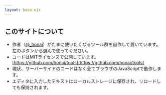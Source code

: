 ```yaml
---
layout: base.ejs
---
```


## このサイトについて

- 作者（[@_honai](https://twitter.com/_honai)）がたまに使いたくなるツール群を自作して置いています。左のボタンから選んで使ってください。
- コードはMITライセンスで公開しています。 [https://github.com/honai/tools](https://github.com/honai/tools)
- 現状、サーバーサイドのコードはなく全てブラウザのJavaScriptで動作します。
- エディタに入力したテキストはローカルストレージに保存され、リロードしても保持されます。
